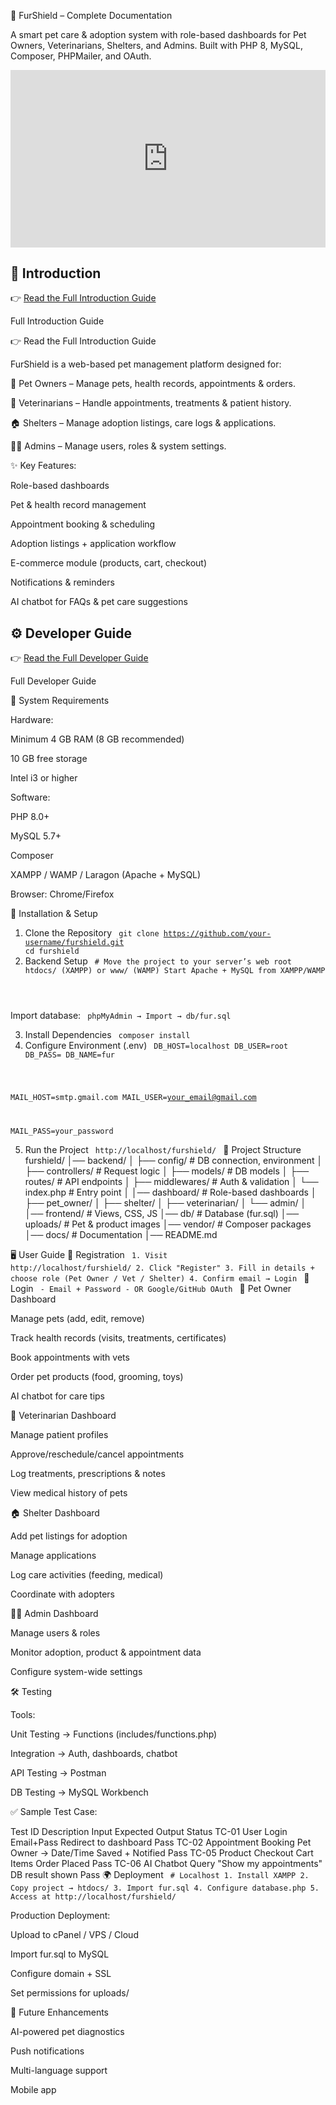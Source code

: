 🐾 FurShield – Complete Documentation

A smart pet care & adoption system with role-based dashboards for Pet Owners, Veterinarians, Shelters, and Admins.
Built with PHP 8, MySQL, Composer, PHPMailer, and OAuth.

<!-- Responsive YouTube embed — paste into your docs HTML page -->
<div style="position:relative;padding-bottom:56.25%;height:0;overflow:hidden;max-width:100%;margin-bottom:1rem;">
  <iframe
    src="https://www.youtube.com/embed/VIDEO_ID"
    title="FurShield Demo"
    allow="accelerometer; autoplay; clipboard-write; encrypted-media; gyroscope; picture-in-picture"
    allowfullscreen
    style="position:absolute;top:0;left:0;width:100%;height:100%;border:0;">
  </iframe>
</div>



## 📖 Introduction  
👉 [Read the Full Introduction Guide](https://online.fliphtml5.com/roarax/ndqd/#p=4)

Full Introduction Guide

👉 Read the Full Introduction Guide

FurShield is a web-based pet management platform designed for:

🐶 Pet Owners – Manage pets, health records, appointments & orders.

🏥 Veterinarians – Handle appointments, treatments & patient history.

🏠 Shelters – Manage adoption listings, care logs & applications.

👨‍💻 Admins – Manage users, roles & system settings.

✨ Key Features:

Role-based dashboards

Pet & health record management

Appointment booking & scheduling

Adoption listings + application workflow

E-commerce module (products, cart, checkout)

Notifications & reminders

AI chatbot for FAQs & pet care suggestions

## ⚙️ Developer Guide  
👉 [Read the Full Developer Guide](https://online.fliphtml5.com/roarax/vqox/)

Full Developer Guide

🔧 System Requirements

Hardware:

Minimum 4 GB RAM (8 GB recommended)

10 GB free storage

Intel i3 or higher

Software:

PHP 8.0+

MySQL 5.7+

Composer

XAMPP / WAMP / Laragon (Apache + MySQL)

Browser: Chrome/Firefox

🚀 Installation & Setup
1. Clone the Repository
<code> git clone https://github.com/your-username/furshield.git cd furshield </code>
2. Backend Setup
<code> # Move the project to your server’s web root htdocs/ (XAMPP) or www/ (WAMP)
Start Apache + MySQL from XAMPP/WAMP
</code>

Import database:
<code>
phpMyAdmin → Import → db/fur.sql
</code>

3. Install Dependencies
<code> composer install </code>
4. Configure Environment (.env)
<code> DB_HOST=localhost DB_USER=root DB_PASS= DB_NAME=fur

MAIL_HOST=smtp.gmail.com
MAIL_USER=your_email@gmail.com

MAIL_PASS=your_password
</code>

5. Run the Project
<code> http://localhost/furshield/ </code>
📂 Project Structure
furshield/
│── backend/
│   ├── config/         # DB connection, environment
│   ├── controllers/    # Request logic
│   ├── models/         # DB models
│   ├── routes/         # API endpoints
│   ├── middlewares/    # Auth & validation
│   └── index.php       # Entry point
│
│── dashboard/          # Role-based dashboards
│   ├── pet_owner/
│   ├── shelter/
│   ├── veterinarian/
│   └── admin/
│
│── frontend/           # Views, CSS, JS
│── db/                 # Database (fur.sql)
│── uploads/            # Pet & product images
│── vendor/             # Composer packages
│── docs/               # Documentation
│── README.md

🖥️ User Guide
👤 Registration
<code> 1. Visit http://localhost/furshield/ 2. Click "Register" 3. Fill in details + choose role (Pet Owner / Vet / Shelter) 4. Confirm email → Login </code>
🔑 Login
<code> - Email + Password - OR Google/GitHub OAuth </code>
🐶 Pet Owner Dashboard

Manage pets (add, edit, remove)

Track health records (visits, treatments, certificates)

Book appointments with vets

Order pet products (food, grooming, toys)

AI chatbot for care tips

🏥 Veterinarian Dashboard

Manage patient profiles

Approve/reschedule/cancel appointments

Log treatments, prescriptions & notes

View medical history of pets

🏠 Shelter Dashboard

Add pet listings for adoption

Manage applications

Log care activities (feeding, medical)

Coordinate with adopters

👨‍💻 Admin Dashboard

Manage users & roles

Monitor adoption, product & appointment data

Configure system-wide settings

🛠️ Testing

Tools:

Unit Testing → Functions (includes/functions.php)

Integration → Auth, dashboards, chatbot

API Testing → Postman

DB Testing → MySQL Workbench

✅ Sample Test Case:

Test ID	Description	Input	Expected Output	Status
TC-01	User Login	Email+Pass	Redirect to dashboard	Pass
TC-02	Appointment Booking	Pet Owner → Date/Time	Saved + Notified	Pass
TC-05	Product Checkout	Cart Items	Order Placed	Pass
TC-06	AI Chatbot Query	"Show my appointments"	DB result shown	Pass
🌍 Deployment
<code> # Localhost 1. Install XAMPP 2. Copy project → htdocs/ 3. Import fur.sql 4. Configure database.php 5. Access at http://localhost/furshield/ </code>

Production Deployment:

Upload to cPanel / VPS / Cloud

Import fur.sql to MySQL

Configure domain + SSL

Set permissions for uploads/

🔮 Future Enhancements

AI-powered pet diagnostics

Push notifications

Multi-language support

Mobile app
